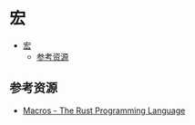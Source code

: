 # 宏

<!--ts-->
* [宏](#宏)
   * [参考资源](#参考资源)

<!-- Created by https://github.com/ekalinin/github-markdown-toc -->
<!-- Added by: kuanhsiaokuo, at: Tue Jun 21 15:21:53 CST 2022 -->

<!--te-->

## 参考资源

- [Macros - The Rust Programming Language](https://doc.rust-lang.org/book/ch19-06-macros.html)